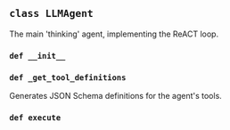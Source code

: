 ## `class LLMAgent`

The main 'thinking' agent, implementing the ReACT loop.

### `def __init__`

### `def _get_tool_definitions`

Generates JSON Schema definitions for the agent's tools.

### `def execute`

